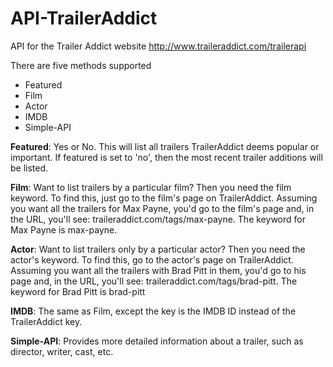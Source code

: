 API-TrailerAddict
=================

API for the Trailer Addict website
http://www.traileraddict.com/trailerapi

There are five methods supported
* Featured
* Film
* Actor
* IMDB
* Simple-API

__Featured__: Yes or No.
This will list all trailers TrailerAddict deems popular or important.
If featured is set to 'no', then the most recent trailer additions will be listed.

__Film__:
Want to list trailers by a particular film? Then you need the film keyword. To find this, just go to the film's page on TrailerAddict. Assuming you want all the trailers for Max Payne, you'd go to the film's page and, in the URL, you'll see: traileraddict.com/tags/max-payne. The keyword for Max Payne is max-payne.

__Actor__:
Want to list trailers only by a particular actor? Then you need the actor's keyword. To find this, go to the actor's page on TrailerAddict. Assuming you want all the trailers with Brad Pitt in them, you'd go to his page and, in the URL, you'll see: traileraddict.com/tags/brad-pitt. The keyword for Brad Pitt is brad-pitt

__IMDB__:
The same as Film, except the key is the IMDB ID instead of the TrailerAddict key.

__Simple-API__:
Provides more detailed information about a trailer, such as director, writer, cast, etc.
